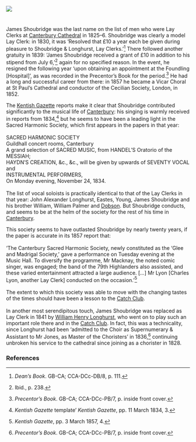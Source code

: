 <a href="https://beta.kent-maps.online"><img src="https://beta.kent-maps.online/juncture/ve-button.png"></a>
<param ve-config title="James Shoubridge (c.1805-1872)" author="Dr Chris Price" layout="vtl" banner="https://raw.githubusercontent.com/kent-map/images/main/banners/19c.jpg">

<param ve-entity eid="Q29303" aliases="Canterbury">

#

James Shoubridge was the last name on the list of men who were Lay Clerks at [Canterbury Cathedral](/music/19c-cathedral-singing) in 1825–6. Shoubridge was clearly a model Lay Clerk: in 1830, it was ‘Resolved that £10 a year each be given during pleasure to Shoubridge & Longhurst, Lay Clerks.’[^ref1]  There followed another gratuity in 1839: ‘James Shoubridge received a grant of £10 in addition to his stipend from July 6,’[^ref2]  again for no specified reason. In the event, he resigned the following year ‘upon obtaining an appointment at the Foundling [Hospital]’, as was recorded in the Precentor’s Book for the period.[^ref3]  He had a long and successful career from there: in 1857 he became a Vicar Choral at St Paul’s Cathedral and conductor of the Cecilian Society, London, in 1852. 
<param ve-image url="https://stor.artstor.org/stor/23b5aa5b-9e31-4508-a618-edb74275e29a" label="The Choir, Canterbury Cathedral" attribution="Charles, Reynolds and Co. c. 1890s">

The [Kentish Gazette](/18c/18c-kentish-gazette) reports make it clear that Shoubridge contributed significantly to the musical life of [Canterbury](/music/19c-music-canterbury): his singing is warmly received in reports from 1834,[^ref4]  but he seems to have been a leading light in the Sacred Harmonic Society, which first appears in the papers in that year:
<br><br>
SACRED HARMONIC SOCIETY   
Guildhall concert rooms, Canterbury   
A grand selection of SACRED MUSIC, from HANDEL’S Oratorio of the MESSIAH;    
HAYDN’S CREATION, &c., &c., will be given by upwards of SEVENTY VOCAL and    
INSTRUMENTAL PERFORMERS,   
On Monday evening, November 24, 1834.
<br><br>
The list of vocal soloists is practically identical to that of the Lay Clerks in that year: John Alexander Longhurst, Eastes, Young, James Shoubridge and his brother William, William Palmer and [Dobson](/music/19c-charles-dobson-biography). But Shoubridge conducts, and seems to be at the helm of the society for the rest of his time in [Canterbury](/19c/19c-canterbury).
<param ve-image url="https://upload.wikimedia.org/wikipedia/commons/c/cc/High_Street%2C_Canterbury%2C_Kent_%28cropped%29.jpg" label="High Street, Canterbury with the Guildhall" attribution="Unknown author, Public domain, via Wikimedia Commons">

This society seems to have outlasted Shoubridge by nearly twenty years, if the paper is accurate in its 1857 report that:
<br><br>
‘The Canterbury Sacred Harmonic Society, newly constituted as the ‘Glee and Madrigal Society,’ gave a performance on Tuesday evening at the Music Hall. To diversify the programme, Mr Macknay, the noted comic singer, was engaged; the band of the 79th Highlanders also assisted, and these varied entertainment attracted a large audience. […] Mr Lyon [Charles Lyon, another Lay Clerk] conducted on the occasion.’[^ref5]
<br><br>
The extent to which this society was able to move with the changing tastes of the times should have been a lesson to the [Catch Club](https://www.youtube.com/watch?reload=9&v=dbKAb18w72c&t=11s).
<br><br>
In another most serendipitous touch, James Shoubridge was replaced as Lay Clerk in 1841 by [William Henry Longhurst](/music/19c-william-longhurst-biography), who went on to play such an important role there and in the [Catch Club](/music/19c-catch-club). In fact, this was a technicality, since Longhurst had been ‘admitted to the Choir as Supernumerary & Assistant to Mr Jones, as Master of the Choristers’ in 1836,[^ref6]  continuing unbroken his service to the cathedral since joining as a chorister in 1828.
<param ve-image url="https://raw.githubusercontent.com/kent-map/images/main/music/Beaney.jpg" label="The Canterbury Catch Club" attribution="Canterbury City Museums">

### References

[^ref1]: _Dean’s Book_. GB-CA; CCA-DCc-DB/8, p. 111.   
[^ref2]: Ibid., p. 238.   
[^ref3]: _Precentor’s Book_. GB-CA; CCA-DCc-PB/7, p. inside front cover.   
[^ref4]: _Kentish Gazette_ template’ _Kentish Gazette_, pp. 11 March 1834, 3.   
[^ref5]: _Kentish Gazette_, pp. 3 March 1857, 4.   
[^ref6]: _Precentor’s Book_. GB-CA; CCA-DCc-PB/7, p. inside front cover.   

